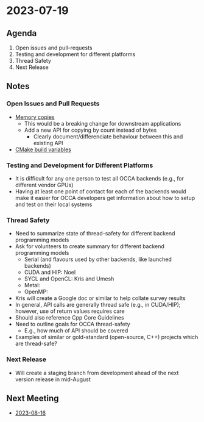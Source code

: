 # 2023-07-19

## Agenda

1. Open issues and pull-requests
2. Testing and development for different platforms
3. Thread Safety
4. Next Release

## Notes

### Open Issues and Pull Requests

- [Memory copies](https://github.com/libocca/occa/issues/686)
  - This would be a breaking change for downstream applications
  - Add a new API for copying by count instead of bytes
    - Clearly document/differenciate behaviour between this and existing API
- [CMake build variables](https://github.com/libocca/occa/issues/692)

### Testing and Development for Different Platforms

- It is difficult for any one person to test all OCCA backends (e.g., for different vendor GPUs)
- Having at least one point of contact for each of the backends would make it easier for OCCA developers get information about how to setup and test on their local systems

### Thread Safety

- Need to summarize state of thread-safety for different backend programming models
- Ask for volunteers to create summary for different backend programming models
  - Serial (and flavours used by other backends, like launched backends)
  - CUDA and HIP: Noel
  - SYCL and OpenCL: Kris and Umesh
  - Metal:
  - OpenMP:
- Kris will create a Google doc or similar to help collate survey results 
- In general, API calls are generally thread safe (e.g., in CUDA/HIP); however, use of return values requires care
- Should also reference Cpp Core Guidelines
- Need to outline goals for OCCA thread-safety
  - E.g., how much of API should be covered 
- Examples of similar or gold-standard (open-source, C++) projects which are thread-safe?  

### Next Release

- Will create a staging branch from development ahead of the next version release in mid-August

## Next Meeting

- [2023-08-16](2023-08-16.md)
